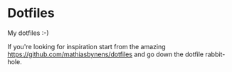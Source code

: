 # Dotfiles
My dotfiles :-)

If you're looking for inspiration start from the amazing 
https://github.com/mathiasbynens/dotfiles and go down the 
dotfile rabbit-hole.
